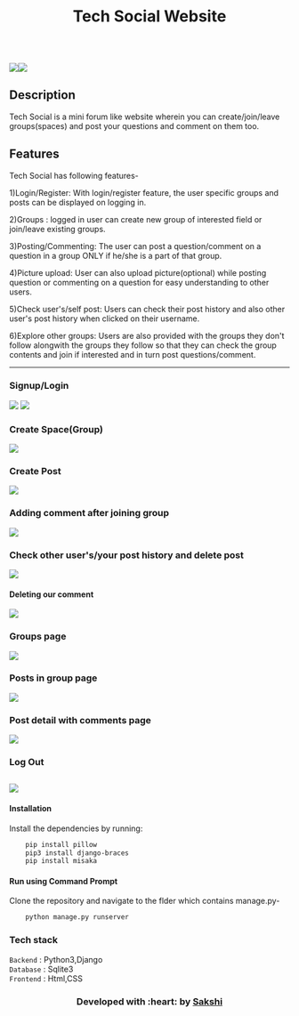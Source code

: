 </p>
<h1 align = 'center'>Tech Social Website</h1>
<br>


<br>

[![](https://img.shields.io/badge/Made_with-Python3-blue?style=for-the-badge&logo=python)](https://www.python.org "Python3")[![](https://img.shields.io/badge/Made_with-Django-blue?style=for-the-badge&logo=Django)](https://www.djangoproject.com/ "Django")

</p>

## Description ##

Tech Social is a mini forum like website wherein you can create/join/leave groups(spaces) and post your questions and comment on them too.


## Features ##
Tech Social has following features-

1)Login/Register: With login/register feature, the user specific groups and posts can be displayed on logging in.

2)Groups : logged in user can create new group of interested field or join/leave existing groups.

3)Posting/Commenting: The user can post a question/comment on a question in a group ONLY if he/she is a part of that group.

4)Picture upload: User can also upload picture(optional) while posting question or commenting on a question for easy understanding to other users.

5)Check user's/self post: Users can check their post history and also other user's post history when clicked on their username.

6)Explore other groups: Users are also provided with the groups they don't follow alongwith the groups they follow so that they can check the group contents and join if interested and in turn post questions/comment. 

----------------------------------------------------------------------------------------
### Signup/Login ###
![](https://github.com/sakship31/Tech_Social/blob/master/image_gifs/Capture5.PNG) ![](https://github.com/sakship31/Tech_Social/blob/master/image_gifs/Capture6.PNG)
### Create Space(Group) ###
![](https://github.com/sakship31/Tech_Social/blob/master/image_gifs/Capture3.PNG)
### Create Post ###
![](https://github.com/sakship31/Tech_Social/blob/master/image_gifs/Capture7.PNG)
### Adding comment after joining group ###
![](https://github.com/sakship31/Tech_Social/blob/master/image_gifs/add_comment.gif)
### Check other user's/your post history and delete post ###
![](https://github.com/sakship31/Tech_Social/blob/master/image_gifs/delete_post.gif)
#### Deleting our comment ####
![](https://github.com/sakship31/Tech_Social/blob/master/image_gifs/delete_comment.gif)
### Groups page ###
![](https://github.com/sakship31/Tech_Social/blob/master/image_gifs/Capture8.PNG)
### Posts in group page ###
![](https://github.com/sakship31/Tech_Social/blob/master/image_gifs/Capture10.PNG)
### Post detail with comments page ###
![](https://github.com/sakship31/Tech_Social/blob/master/image_gifs/Capture11.PNG)
### Log Out ###
![](https://github.com/sakship31/Tech_Social/blob/master/image_gifs/Capture2.PNG)
---------------------------------------------------------------------------------------

#### Installation
Install the dependencies by running:
```html  
    pip install pillow
    pip3 install django-braces
    pip install misaka
```

#### Run using Command Prompt
Clone the repository and navigate to the flder which contains manage.py-
```html
    python manage.py runserver
```

###             Tech stack
`Backend` : Python3,Django  <br>
`Database` : Sqlite3 <br>
`Frontend` : Html,CSS  <br>

<h3 align="center"><b>Developed with :heart: by <a href="https://github.com/sakship31/">Sakshi</a></b></h1>

